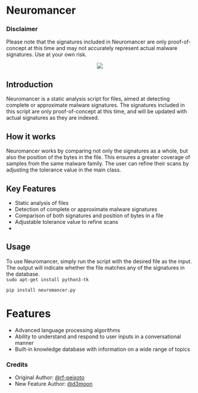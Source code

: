 # Neuromancer

### Disclaimer
Please note that the signatures included in Neuromancer are only proof-of-concept at this time and may not accurately represent actual malware signatures. Use at your own risk.

<p align="center">
  <img src="https://64.media.tumblr.com/836d5e230d44d9f1aabdd9747eaa39f5/tumblr_p575jtlc6e1syrjl3o2_640.gif">
</p>

## Introduction
Neuromancer is a static analysis script for files, aimed at detecting complete or approximate malware signatures. The signatures included in this script are only proof-of-concept at this time, and will be updated with actual signatures as they are indexed.

## How it works
Neuromancer works by comparing not only the signatures as a whole, but also the position of the bytes in the file. This ensures a greater coverage of samples from the same malware family. The user can refine their scans by adjusting the tolerance value in the main class.

## Key Features
- Static analysis of files
- Detection of complete or approximate malware signatures
- Comparison of both signatures and position of bytes in a file
- Adjustable tolerance value to refine scans
- 
## Usage
To use Neuromancer, simply run the script with the desired file as the input. The output will indicate whether the file matches any of the signatures in the database.
<br/>
``sudo apt-get install python3-tk``

``pip install neuromancer.py``


# Features
- Advanced language processing algorithms
- Ability to understand and respond to user inputs in a conversational manner
- Built-in knowledge database with information on a wide range of topics


### Credits
- Original Author: [@rf-peixoto](https://github.com/rf-peixoto)
- New Feature Author: [@d3moon](https://github.com/d3moon)
